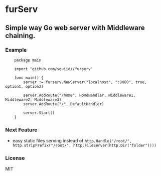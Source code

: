 furServ
=======

## Simple way Go web server with Middleware chaining.

### Example
``` 
	package main
	
	import "github.com/squiidz/furserv"
	
	func main() {
	    server := furserv.NewServer("localhost", ":8080", true, option1, option2)

	    server.AddRoute("/home", HomeHandler, Middleware1, Middleware2, Middleware3)
	    server.AddRoute("/", DefaultHandler)

	    server.Start()
	}
```
### Next Feature
- easy static files serving instead of 
``` http.Handle("/root/", http.stripPrefix("/root/", http.FileServer(http.Dir("folder")))) ```

### License
MIT
